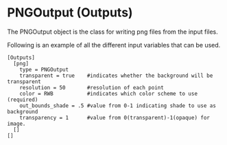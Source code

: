 # PNGOutput (Outputs)

The PNGOutput object is the class for writing png files from the input files.

Following is an example of all the different input variables that can be used.

```
[Outputs]
  [png]
    type = PNGOutput
    transparent = true    #indicates whether the background will be transparent
    resolution = 50       #resolution of each point
    color = RWB           #indicates which color scheme to use (required)
    out_bounds_shade = .5 #value from 0-1 indicating shade to use as background
    transparency = 1      #value from 0(transparent)-1(opaque) for image.
  []
[]
```

